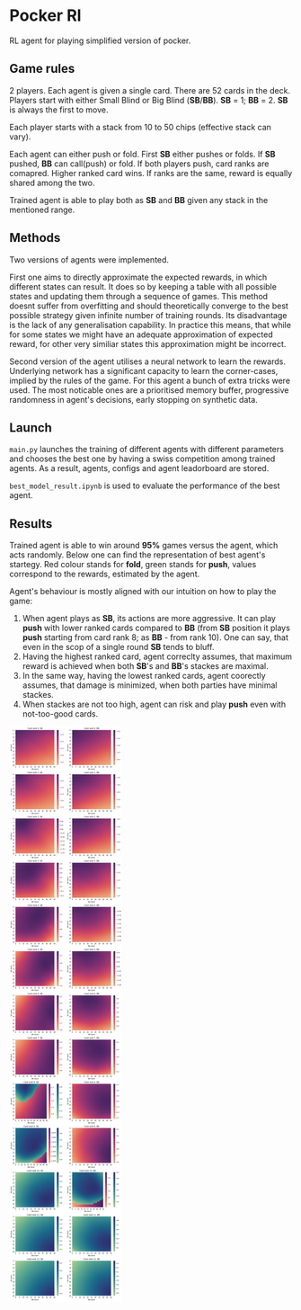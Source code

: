 # Pocker Rl

RL agent for playing simplified version of pocker.

## Game rules

2 players. Each agent is given a single card. There are 52 cards in the deck. Players start with either Small Blind or Big Blind (**SB**/**BB**). **SB** = 1; **BB** = 2. **SB** is always the first to move. 

Each player starts with a stack from 10 to 50 chips (effective stack can vary). 

Each agent can either push or fold. First **SB** either pushes or folds. If **SB** pushed, **BB** can call(push) or fold. If both players push, card ranks are comapred. Higher ranked card wins. If ranks are the same, reward is equally shared among the two.

Trained agent is able to play both as **SB** and **BB** given any stack in the mentioned range.

## Methods

Two versions of agents were implemented. 

First one aims to directly approximate the expected rewards, in which different states can result. It does so by keeping a table with all possible states and updating them through a sequence of games. This method doesnt suffer from overfitting and should theoretically converge to the best possible strategy given infinite number of training rounds. Its disadvantage is the lack of any generalisation capability. In practice this means, that while for some states we might have an adequate approximation of expected reward, for other very similiar states this approximation might be incorrect.

Second version of the agent utilises a neural network to learn the rewards. Underlying network has a significant capacity to learn the corner-cases, implied by the rules of the game. For this agent a bunch of extra tricks were used. The most noticable ones are a prioritised memory buffer, progressive randomness in agent's decisions, early stopping on synthetic data.

## Launch

`main.py` launches the training of different agents with different parameters and chooses the best one by having a swiss competition among trained agents. As a result, agents, configs and agent leadorboard are stored.

`best_model_result.ipynb` is used to evaluate the performance of the best agent.

## Results

Trained agent is able to win around **95%** games versus the agent, which acts randomly. Below one can find the representation of best agent's startegy. Red colour stands for **fold**, green stands for **push**, values correspond to the rewards, estimated by the agent.

Agent's behaviour is mostly aligned with our intuition on how to play the game:
1) When agent plays as **SB**, its actions are more aggressive. It can play **push** with lower ranked cards compared to **BB** (from **SB** position it plays **push** starting from card rank 8; as **BB** - from rank 10). One can say, that even in the scop of a single round **SB** tends to bluff.
2) Having the highest ranked card, agent correclty assumes, that maximum reward is achieved when both **SB**'s and **BB**'s stackes are maximal.
3) In the same way, having the lowest ranked cards, agent coorectly assumes, that damage is minimized, when both parties have minimal stackes.
4) When stackes are not too high, agent can risk and play **push** even with not-too-good cards.

![alt text](docs/image.png)
